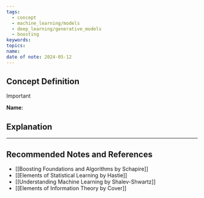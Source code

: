 ```yaml
---
tags:
  - concept
  - machine_learning/models
  - deep_learning/generative_models
  - boosting
keywords: 
topics: 
name: 
date of note: 2024-05-12
---
```


## Concept Definition

>[!important]
>**Name**: 



## Explanation





-----------
##  Recommended Notes and References



- [[Boosting Foundations and Algorithms by Schapire]]
- [[Elements of Statistical Learning by Hastie]]
- [[Understanding Machine Learning by Shalev-Shwartz]]
- [[Elements of Information Theory by Cover]]